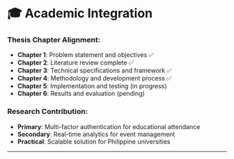 # 🎓 Academic Integration

### Thesis Chapter Alignment:
- **Chapter 1**: Problem statement and objectives ✅
- **Chapter 2**: Literature review complete ✅
- **Chapter 3**: Technical specifications and framework ✅
- **Chapter 4**: Methodology and development process ✅
- **Chapter 5**: Implementation and testing (in progress)
- **Chapter 6**: Results and evaluation (pending)

### Research Contribution:
- **Primary**: Multi-factor authentication for educational attendance
- **Secondary**: Real-time analytics for event management
- **Practical**: Scalable solution for Philippine universities

---
